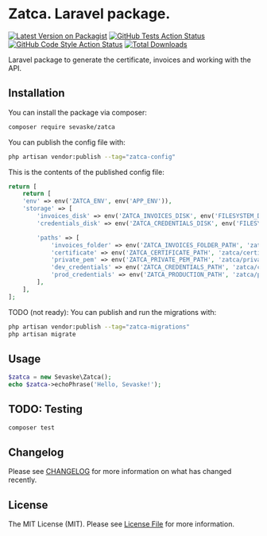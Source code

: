 # Zatca. Laravel package.

[![Latest Version on Packagist](https://img.shields.io/packagist/v/sevaske/zatca.svg?style=flat-square)](https://packagist.org/packages/sevaske/zatca)
[![GitHub Tests Action Status](https://img.shields.io/github/actions/workflow/status/sevaske/zatca/run-tests.yml?branch=main&label=tests&style=flat-square)](https://github.com/sevaske/zatca/actions?query=workflow%3Arun-tests+branch%3Amain)
[![GitHub Code Style Action Status](https://img.shields.io/github/actions/workflow/status/sevaske/zatca/fix-php-code-style-issues.yml?branch=main&label=code%20style&style=flat-square)](https://github.com/sevaske/zatca/actions?query=workflow%3A"Fix+PHP+code+style+issues"+branch%3Amain)
[![Total Downloads](https://img.shields.io/packagist/dt/sevaske/zatca.svg?style=flat-square)](https://packagist.org/packages/sevaske/zatca)

Laravel package to generate the certificate, invoices and working with the API.

## Installation

You can install the package via composer:

```bash
composer require sevaske/zatca
```

You can publish the config file with:

```bash
php artisan vendor:publish --tag="zatca-config"
```

This is the contents of the published config file:

```php
return [
    return [
    'env' => env('ZATCA_ENV', env('APP_ENV')),
    'storage' => [
        'invoices_disk' => env('ZATCA_INVOICES_DISK', env('FILESYSTEM_DISK', 'local')),
        'credentials_disk' => env('ZATCA_CREDENTIALS_DISK', env('FILESYSTEM_DISK', 'local')),

        'paths' => [
            'invoices_folder' => env('ZATCA_INVOICES_FOLDER_PATH', 'zatca/invoices'),
            'certificate' => env('ZATCA_CERTIFICATE_PATH', 'zatca/certificate.csr'),
            'private_pem' => env('ZATCA_PRIVATE_PEM_PATH', 'zatca/private.pem'),
            'dev_credentials' => env('ZATCA_CREDENTIALS_PATH', 'zatca/credentials.json'),
            'prod_credentials' => env('ZATCA_PRODUCTION_PATH', 'zatca/production.json'),
        ],
    ],
];
```

TODO (not ready):
You can publish and run the migrations with:

```bash
php artisan vendor:publish --tag="zatca-migrations"
php artisan migrate
```

## Usage

```php
$zatca = new Sevaske\Zatca();
echo $zatca->echoPhrase('Hello, Sevaske!');
```

## TODO: Testing

```bash
composer test
```

## Changelog

Please see [CHANGELOG](CHANGELOG.md) for more information on what has changed recently.

## License

The MIT License (MIT). Please see [License File](LICENSE) for more information.
